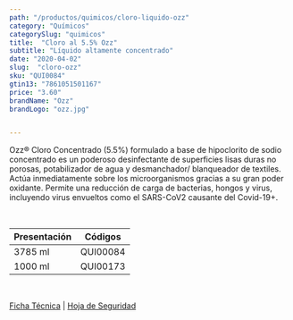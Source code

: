 ```yaml
---
path: "/productos/quimicos/cloro-liquido-ozz"
category: "Químicos"
categorySlug: "quimicos"
title:  "Cloro al 5.5% Ozz"
subtitle: "Líquido altamente concentrado"
date: "2020-04-02"
slug:  "cloro-ozz"
sku: "QUI0084"
gtin13: "7861051501167"
price: "3.60"
brandName: "Ozz"
brandLogo: "ozz.jpg"


---
```

Ozz® Cloro Concentrado (5.5%) formulado a base de hipoclorito de sodio concentrado es un poderoso desinfectante de superficies lisas duras no porosas, potabilizador de agua y desmanchador/ blanqueador de textiles. Actúa inmediatamente sobre los microorganismos gracias a su gran poder oxidante. Permite una reducción de carga de bacterias, hongos y virus, incluyendo virus envueltos como el SARS-CoV2 causante del Covid-19+.

<br>
<table class="min-w-full md:min-w-0 divide-y-0 divide-gray-200">
          <thead class=" bg-white">
            <tr>
              <th scope="col" class="px-6 text-center text-xs font-medium text-blue-500 uppercase tracking-wider">
                Presentación
              </th>
              <th scope="col" class="px-6 py-3 text-center text-xs font-medium text-blue-500 uppercase tracking-wider">
                Códigos
              </th>
            </tr>
          </thead>
          <tbody>
            <tr class="bg-gray-400">
              <td class="px-6 py-4 whitespace-nowrap text-sm text-gray-700 text-center">
              3785 ml
              </td>
              <td class="px-6 py-4 whitespace-nowrap text-sm text-gray-700 text-center">
              QUI00084
              </td>
            </tr> 
            <tr class="bg-gray-200">
              <td class="px-6 py-4 whitespace-nowrap text-sm text-gray-700 text-center">
              1000 ml
              </td>
              <td class="px-6 py-4 whitespace-nowrap text-sm text-gray-700 text-center">
              QUI00173
              </td>
            </tr> 
          </tbody>
        </table>
        <br>

 <a href="../../../files/FT-cloro-ozz.pdf" target="_blank" rel="noopener">Ficha Técnica</a> | 
 <a href="../../../files/MSDS-cloro-ozz.pdf" target="_blank" rel="noopener">Hoja de Seguridad</a>



        

